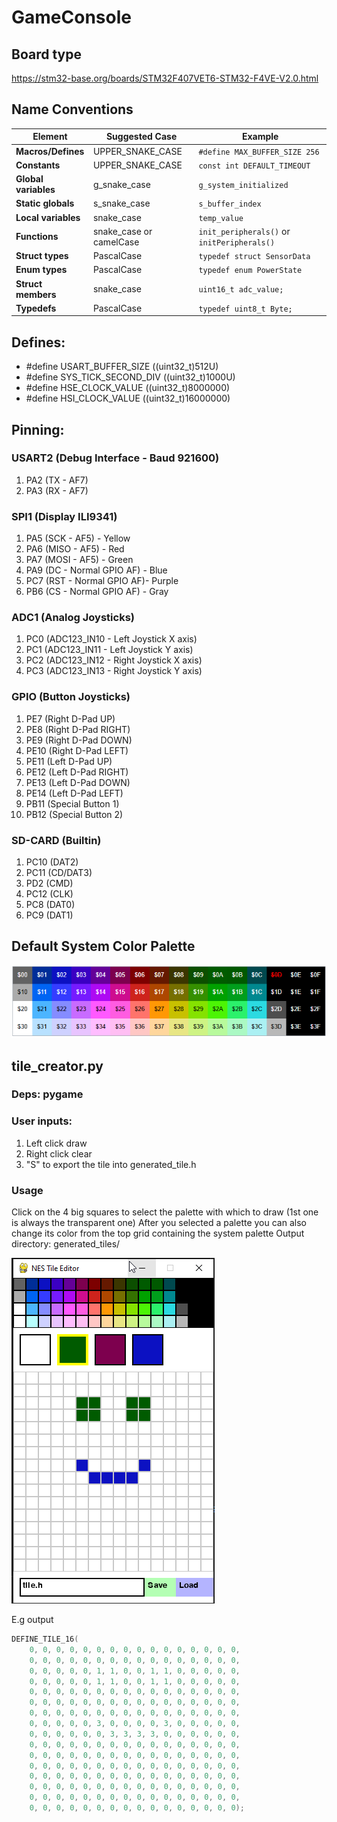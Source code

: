 # GameConsole

## Board type
https://stm32-base.org/boards/STM32F407VET6-STM32-F4VE-V2.0.html

## Name Conventions 

| Element             | Suggested Case        | Example                         |
|---------------------|-----------------------|---------------------------------|
| **Macros/Defines**  | UPPER_SNAKE_CASE      | `#define MAX_BUFFER_SIZE 256`   |
| **Constants**       | UPPER_SNAKE_CASE      | `const int DEFAULT_TIMEOUT`     |
| **Global variables**| g_snake_case          | `g_system_initialized`          |
| **Static globals**  | s_snake_case          | `s_buffer_index`                |
| **Local variables** | snake_case            | `temp_value`                    |
| **Functions**       | snake_case or camelCase | `init_peripherals()` or `initPeripherals()` |
| **Struct types**    | PascalCase            | `typedef struct SensorData`     |
| **Enum types**      | PascalCase            | `typedef enum PowerState`       |
| **Struct members**  | snake_case            | `uint16_t adc_value;`           |
| **Typedefs**        | PascalCase            | `typedef uint8_t Byte;`         |

## Defines:
- #define USART_BUFFER_SIZE ((uint32_t)512U)
- #define SYS_TICK_SECOND_DIV ((uint32_t)1000U)
- #define HSE_CLOCK_VALUE ((uint32_t)8000000)
- #define HSI_CLOCK_VALUE ((uint32_t)16000000)

## Pinning:
### USART2 (Debug Interface - Baud 921600) 
1. PA2 (TX - AF7)
2. PA3 (RX - AF7)

### SPI1 (Display ILI9341) 
1. PA5 (SCK - AF5)  - Yellow
2. PA6 (MISO - AF5) - Red
3. PA7 (MOSI - AF5) - Green
4. PA9 (DC - Normal GPIO AF) - Blue
5. PC7 (RST - Normal GPIO AF)- Purple
6. PB6 (CS - Normal GPIO AF) - Gray

### ADC1 (Analog Joysticks)
1. PC0 (ADC123_IN10 - Left Joystick X axis)
2. PC1 (ADC123_IN11 - Left Joystick Y axis)
3. PC2 (ADC123_IN12 - Right Joystick X axis)
4. PC3 (ADC123_IN13 - Right Joystick Y axis)

### GPIO (Button Joysticks)
1. PE7 (Right D-Pad UP)
2. PE8 (Right D-Pad RIGHT)
3. PE9 (Right D-Pad DOWN)
4. PE10 (Right D-Pad LEFT)
5. PE11 (Left D-Pad UP)
6. PE12 (Left D-Pad RIGHT)
7. PE13 (Left D-Pad DOWN)
8. PE14 (Left D-Pad LEFT)
9. PB11 (Special Button 1)
10. PB12 (Special Button 2)

### SD-CARD (Builtin)
1. PC10 (DAT2)
2. PC11 (CD/DAT3)
3. PD2 (CMD)
4. PC12 (CLK)
5. PC8 (DAT0)
6. PC9 (DAT1)


## Default System Color Palette
![system_palette](docu/system_palette.png)


## tile_creator.py
### Deps: pygame

### User inputs:
1. Left click draw
2. Right click clear
3. "S" to export the tile into generated_tile.h

### Usage
Click on the 4 big squares to select the palette with which to draw (1st one is always the transparent one)
After you selected a palette you can also change its color from the top grid containing the system palette
Output directory: generated_tiles/

![alt text](docu/tile_creator_docu.png)

E.g output

```c++
DEFINE_TILE_16(
	0, 0, 0, 0, 0, 0, 0, 0, 0, 0, 0, 0, 0, 0, 0, 0, 
	0, 0, 0, 0, 0, 0, 0, 0, 0, 0, 0, 0, 0, 0, 0, 0, 
	0, 0, 0, 0, 0, 1, 1, 0, 0, 1, 1, 0, 0, 0, 0, 0, 
	0, 0, 0, 0, 0, 1, 1, 0, 0, 1, 1, 0, 0, 0, 0, 0, 
	0, 0, 0, 0, 0, 0, 0, 0, 0, 0, 0, 0, 0, 0, 0, 0, 
	0, 0, 0, 0, 0, 0, 0, 0, 0, 0, 0, 0, 0, 0, 0, 0, 
	0, 0, 0, 0, 0, 0, 0, 0, 0, 0, 0, 0, 0, 0, 0, 0, 
	0, 0, 0, 0, 0, 3, 0, 0, 0, 0, 3, 0, 0, 0, 0, 0, 
	0, 0, 0, 0, 0, 0, 3, 3, 3, 3, 0, 0, 0, 0, 0, 0, 
	0, 0, 0, 0, 0, 0, 0, 0, 0, 0, 0, 0, 0, 0, 0, 0, 
	0, 0, 0, 0, 0, 0, 0, 0, 0, 0, 0, 0, 0, 0, 0, 0, 
	0, 0, 0, 0, 0, 0, 0, 0, 0, 0, 0, 0, 0, 0, 0, 0, 
	0, 0, 0, 0, 0, 0, 0, 0, 0, 0, 0, 0, 0, 0, 0, 0, 
	0, 0, 0, 0, 0, 0, 0, 0, 0, 0, 0, 0, 0, 0, 0, 0, 
	0, 0, 0, 0, 0, 0, 0, 0, 0, 0, 0, 0, 0, 0, 0, 0, 
	0, 0, 0, 0, 0, 0, 0, 0, 0, 0, 0, 0, 0, 0, 0, 0);

```